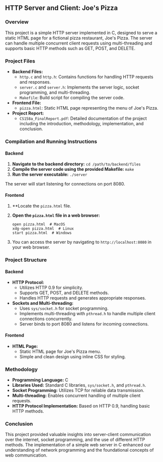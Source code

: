 ## **HTTP Server and Client: Joe's Pizza**


### **Overview**

This project is a simple HTTP server implemented in C, designed to serve a static HTML page for a fictional pizza restaurant, Joe's Pizza. The server can handle multiple concurrent client requests using multi-threading and supports basic HTTP methods such as GET, POST, and DELETE.


### **Project Files**



* **Backend Files:**
    * `http.c` and `http.h`: Contains functions for handling HTTP requests and responses.
    * `server.c` and `server.h`: Implements the server logic, socket programming, and multi-threading.
    * `Makefile`: Build script for compiling the server code.
* **Frontend File:**
    * `pizza.html`: Static HTML page representing the menu of Joe's Pizza.
* **Project Report:**
    * `CS158a_FinalReport.pdf`: Detailed documentation of the project including the introduction, methodology, implementation, and conclusion.


### **Compilation and Running Instructions**


#### **Backend**



1. **Navigate to the backend directory:** 
`cd /path/to/backend/files`
2. **Compile the server code using the provided Makefile:** 
`make`
3. **Run the server executable:** 
`./server`

The server will start listening for connections on port 8080.


#### **Frontend**



1. **Locate the <code>pizza.html</code> file.</strong>
2. <strong>Open the <code>pizza.html</code> file in a web browser:</strong> 
    ```
    open pizza.html  # MacOS
    xdg-open pizza.html  # Linux
    start pizza.html  # Windows
    ```


3. You can access the server by navigating to `http://localhost:8080` in your web browser.


### **Project Structure**


#### **Backend**



* **HTTP Protocol:**
    * Utilizes HTTP 0.9 for simplicity.
    * Supports GET, POST, and DELETE methods.
    * Handles HTTP requests and generates appropriate responses.
* **Sockets and Multi-threading:**
    * Uses `sys/socket.h` for socket programming.
    * Implements multi-threading with `pthread.h` to handle multiple client connections concurrently.
    * Server binds to port 8080 and listens for incoming connections.


#### **Frontend**



* **HTML Page:**
    * Static HTML page for Joe's Pizza menu.
    * Simple and clean design using inline CSS for styling.


### **Methodology**



* **Programming Language:** C
* **Libraries Used:** Standard C libraries, `sys/socket.h`, and `pthread.h`.
* **Socket Programming:** Utilizes TCP for reliable data transmission.
* **Multi-threading:** Enables concurrent handling of multiple client requests.
* **HTTP Protocol Implementation:** Based on HTTP 0.9, handling basic HTTP methods.


### **Conclusion**

This project provided valuable insights into server-client communication over the internet, socket programming, and the use of different HTTP methods. The implementation of a simple web server in C enhanced our understanding of network programming and the foundational concepts of web communication.
